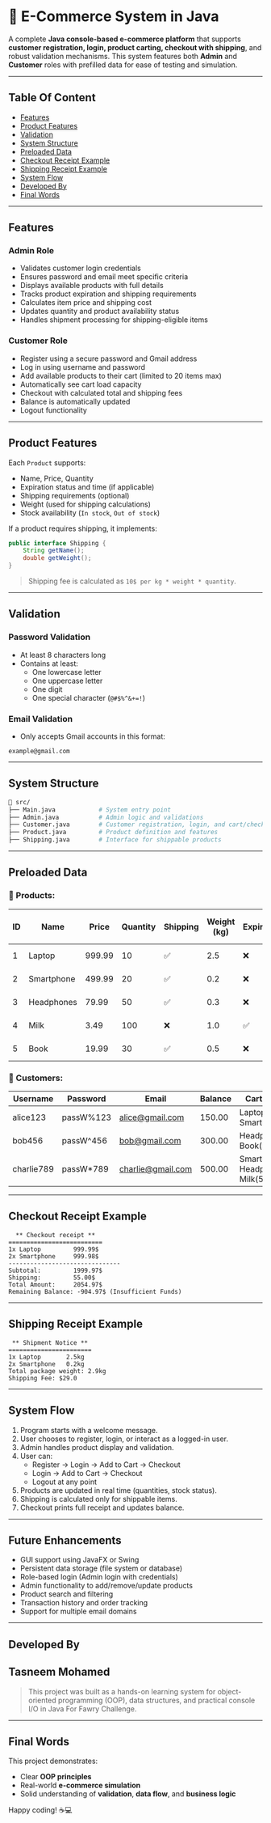
# 🛒 E-Commerce System in Java

A complete **Java console-based e-commerce platform** that supports **customer registration, login, product carting, checkout with shipping**, and robust validation mechanisms. This system features both **Admin** and **Customer** roles with prefilled data for ease of testing and simulation.

---
## Table Of Content
- [Features](#features)
- [Product Features](#product-features)
- [Validation](#validation)
- [System Structure](#system-structure)
- [Preloaded Data](#preloaded-data)
- [Checkout Receipt Example](#checkout-receipt-example)
- [Shipping Receipt Example](#shipping-receipt-example)
- [System Flow](#system-flow)
- [Developed By](#developed-by)
- [Final Words](#final-words)

---

## Features

### Admin Role
- Validates customer login credentials
- Ensures password and email meet specific criteria
- Displays available products with full details
- Tracks product expiration and shipping requirements
- Calculates item price and shipping cost
- Updates quantity and product availability status
- Handles shipment processing for shipping-eligible items

### Customer Role
- Register using a secure password and Gmail address
- Log in using username and password
- Add available products to their cart (limited to 20 items max)
- Automatically see cart load capacity
- Checkout with calculated total and shipping fees
- Balance is automatically updated
- Logout functionality

---

## Product Features

Each `Product` supports:
- Name, Price, Quantity
- Expiration status and time (if applicable)
- Shipping requirements (optional)
- Weight (used for shipping calculations)
- Stock availability (`In stock`, `Out of stock`)

If a product requires shipping, it implements:

```java
public interface Shipping {
    String getName();
    double getWeight();
}
```

> Shipping fee is calculated as `10$ per kg * weight * quantity`.

---

## Validation

### Password Validation
- At least 8 characters long
- Contains at least:
  - One lowercase letter
  - One uppercase letter
  - One digit
  - One special character (`@#$%^&+=!`)

### Email Validation
- Only accepts Gmail accounts in this format:
```
example@gmail.com
```

---

## System Structure

```bash
📁 src/
├── Main.java            # System entry point
├── Admin.java           # Admin logic and validations
├── Customer.java        # Customer registration, login, and cart/checkout
├── Product.java         # Product definition and features
├── Shipping.java        # Interface for shippable products
```

---

## Preloaded Data

### 🧾 Products:
| ID | Name        | Price   | Quantity | Shipping | Weight (kg) | Expired | Days to Expire | Status       |
|----|-------------|---------|----------|----------|--------------|---------|----------------|--------------|
| 1  | Laptop      | 999.99  | 10       | ✅       | 2.5          | ❌       | 365            | In stock     |
| 2  | Smartphone  | 499.99  | 20       | ✅       | 0.2          | ❌       | 730            | In stock     |
| 3  | Headphones  | 79.99   | 50       | ✅       | 0.3          | ❌       | 0              | In stock     |
| 4  | Milk        | 3.49    | 100      | ❌       | 1.0          | ✅       | 7              | In stock     |
| 5  | Book        | 19.99   | 30       | ✅       | 0.5          | ❌       | 0              | Out of stock |

### 👥 Customers:

| Username     | Password     | Email               | Balance | Cart Content                  |
|--------------|--------------|---------------------|---------|--------------------------------|
| alice123     | passW%123    | alice@gmail.com     | 150.00  | Laptop(1), Smartphone(2)      |
| bob456       | passW^456    | bob@gmail.com       | 300.00  | Headphones(3), Book(1)        |
| charlie789   | passW*789    | charlie@gmail.com   | 500.00  | Smartphone(1), Headphones(2), Milk(5) |

---

## Checkout Receipt Example

```
  ** Checkout receipt **
==========================
1x Laptop         999.99$
2x Smartphone     999.98$
-------------------------------
Subtotal:         1999.97$
Shipping:         55.00$
Total Amount:     2054.97$
Remaining Balance: -904.97$ (Insufficient Funds)
```

---

## Shipping Receipt Example

```
 ** Shipment Notice **
=======================
1x Laptop       2.5kg
2x Smartphone   0.2kg
Total package weight: 2.9kg
Shipping Fee: $29.0
```

---

## System Flow

1. Program starts with a welcome message.
2. User chooses to register, login, or interact as a logged-in user.
3. Admin handles product display and validation.
4. User can:
   - Register → Login → Add to Cart → Checkout
   - Login → Add to Cart → Checkout
   - Logout at any point
5. Products are updated in real time (quantities, stock status).
6. Shipping is calculated only for shippable items.
7. Checkout prints full receipt and updates balance.

---

## Future Enhancements

- GUI support using JavaFX or Swing
- Persistent data storage (file system or database)
- Role-based login (Admin login with credentials)
- Admin functionality to add/remove/update products
- Product search and filtering
- Transaction history and order tracking
- Support for multiple email domains

---

## Developed By

## **Tasneem Mohamed**  

> This project was built as a hands-on learning system for object-oriented programming (OOP), data structures, and practical console I/O in Java For Fawry Challenge.

---

## Final Words

This project demonstrates:
- Clear **OOP principles**
- Real-world **e-commerce simulation**
- Solid understanding of **validation**, **data flow**, and **business logic**

Happy coding! ☕️💻
